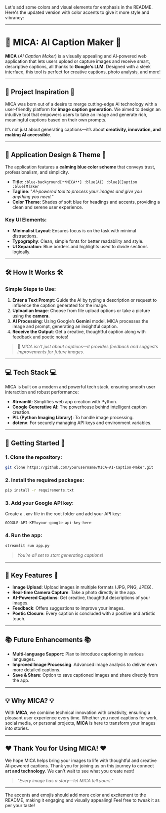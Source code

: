 Let's add some colors and visual elements for emphasis in the README. Here's the updated version with color accents to give it more style and vibrancy:

---

# 🎨 **MICA: AI Caption Maker** 🎨

**MICA** (*AI Caption Maker*) is a visually appealing and AI-powered web application that lets users upload or capture images and receive smart, descriptive captions, all thanks to **Google's LLM**. Designed with a sleek interface, this tool is perfect for creative captions, photo analysis, and more!

---

## 🌟 **Project Inspiration** 🌟

MICA was born out of a desire to merge cutting-edge AI technology with a user-friendly platform for **image caption generation**. We aimed to design an intuitive tool that empowers users to take an image and generate rich, meaningful captions based on their own prompts. 

It’s not just about generating captions—it’s about **creativity, innovation, and making AI accessible**.

---

## 🎨 **Application Design & Theme** 🎨

The application features a **calming blue color scheme** that conveys trust, professionalism, and simplicity.

- **Title**: `:blue-background[**MICA**] :blue[AI] :blue[C]aption :blue[M]aker`
- **Tagline**: "*AI-powered tool to process your images and give you anything you need.*"
- **Color Theme**: Shades of soft blue for headings and accents, providing a clean and serene user experience.

### Key UI Elements:
- **Minimalist Layout**: Ensures focus is on the task with minimal distractions.
- **Typography**: Clean, simple fonts for better readability and style.
- **UI Separation**: Blue borders and highlights used to divide sections logically.

---

## 🛠 **How It Works** 🛠

### Simple Steps to Use:
1. **Enter a Text Prompt**: Guide the AI by typing a description or request to influence the caption generated for the image.
2. **Upload an Image**: Choose from file upload options or take a picture using the **camera**.
3. **AI Processing**: Using Google’s **Gemini** model, MICA processes the image and prompt, generating an insightful caption.
4. **Receive the Output**: Get a creative, thoughtful caption along with feedback and poetic notes!

> 📝 *MICA isn’t just about captions—it provides feedback and suggests improvements for future images.*

---

## 💻 **Tech Stack** 💻

MICA is built on a modern and powerful tech stack, ensuring smooth user interaction and robust performance:

- **Streamlit**: Simplifies web app creation with Python.
- **Google Generative AI**: The powerhouse behind intelligent caption creation.
- **PIL (Python Imaging Library)**: To handle image processing.
- **dotenv**: For securely managing API keys and environment variables.

---

## 🚀 **Getting Started** 🚀

### 1. Clone the repository:
```bash
git clone https://github.com/yourusername/MICA-AI-Caption-Maker.git
```

### 2. Install the required packages:
```bash
pip install -r requirements.txt
```

### 3. Add your Google API key:
Create a `.env` file in the root folder and add your API key:
```env
GOOGLE-API-KEY=your-google-api-key-here
```

### 4. Run the app:
```bash
streamlit run app.py
```

> *You’re all set to start generating captions!*

---

## 🌈 **Key Features** 🌈

- **Image Upload**: Upload images in multiple formats (JPG, PNG, JPEG).
- **Real-time Camera Capture**: Take a photo directly in the app.
- **AI-Powered Captions**: Get creative, thoughtful descriptions of your images.
- **Feedback**: Offers suggestions to improve your images.
- **Poetic Closure**: Every caption is concluded with a positive and artistic touch.

---

## 📚 **Future Enhancements** 📚

- **Multi-language Support**: Plan to introduce captioning in various languages.
- **Improved Image Processing**: Advanced image analysis to deliver even more detailed captions.
- **Save & Share**: Option to save captioned images and share directly from the app.

---

## 💡 **Why MICA?** 💡

With **MICA**, we combine technical innovation with creativity, ensuring a pleasant user experience every time. Whether you need captions for work, social media, or personal projects, **MICA** is here to transform your images into stories.

---

## ❤️ **Thank You for Using MICA!** ❤️

We hope MICA helps bring your images to life with thoughtful and creative AI-powered captions. Thank you for joining us on this journey to connect **art and technology**. We can't wait to see what you create next!

> *"Every image has a story—let MICA tell yours."*

---

The accents and emojis should add more color and excitement to the README, making it engaging and visually appealing! Feel free to tweak it as per your taste!

